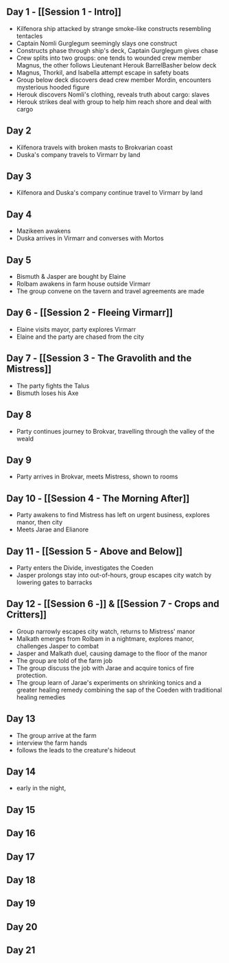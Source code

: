## Day 1 - [[Session 1 - Intro]]
  - Kilfenora ship attacked by strange smoke-like constructs resembling tentacles
  - Captain Nomli Gurglegum seemingly slays one construct
  - Constructs phase through ship's deck, Captain Gurglegum gives chase
  - Crew splits into two groups: one tends to wounded crew member Magnus, the other follows Lieutenant Herouk BarrelBasher below deck
  - Magnus, Thorkil, and Isabella attempt escape in safety boats
  - Group below deck discovers dead crew member Mordin, encounters mysterious hooded figure
  - Herouk discovers Nomli's clothing, reveals truth about cargo: slaves
  - Herouk strikes deal with group to help him reach shore and deal with cargo
## Day 2
  - Kilfenora travels with broken masts to Brokvarian coast
  - Duska's company travels to Virmarr by land
## Day 3
  - Kilfenora and Duska's company continue travel to Virmarr by land
## Day 4
  - Mazikeen awakens
  - Duska arrives in Virmarr and converses with Mortos
## Day 5
  - Bismuth & Jasper are bought by Elaine
  - Rolbam awakens in farm house outside Virmarr
  - The group convene on the tavern and travel agreements are made
## Day 6 - [[Session 2 - Fleeing Virmarr]]
  - Elaine visits mayor, party explores Virmarr
  - Elaine and the party are chased from the city
## Day 7 - [[Session 3 - The Gravolith and the Mistress]]
  - The party fights the Talus
  - Bismuth loses his Axe
## Day 8
  - Party continues journey to Brokvar, travelling through the valley of the weald
## Day 9
  - Party arrives in Brokvar, meets Mistress, shown to rooms
## Day 10 - [[Session 4 - The Morning After]]
  - Party awakens to find Mistress has left on urgent business, explores manor, then city
  - Meets Jarae and Elianore
## Day 11 - [[Session 5 - Above and Below]]
  - Party enters the Divide, investigates the Coeden
  - Jasper prolongs stay into out-of-hours, group escapes city watch by lowering gates to barracks
## Day 12 - [[Session 6 -]] & [[Session 7 - Crops and Critters]]
  - Group narrowly escapes city watch, returns to Mistress' manor
  - Malkath emerges from Rolbam in a nightmare, explores manor, challenges Jasper to combat
  - Jasper and Malkath duel, causing damage to the floor of the manor
  - The group are told of the farm job
  - The group discuss the job with Jarae and acquire tonics of fire protection.
  - The group learn of Jarae's experiments on shrinking tonics and a greater healing remedy combining the sap of the Coeden with traditional healing remedies
## Day 13
- The group arrive at the farm
- interview the farm hands 
- follows the leads to the creature's hideout
## Day 14
- early in the night, 
## Day 15
## Day 16
## Day 17
## Day 18
## Day 19
## Day 20
## Day 21